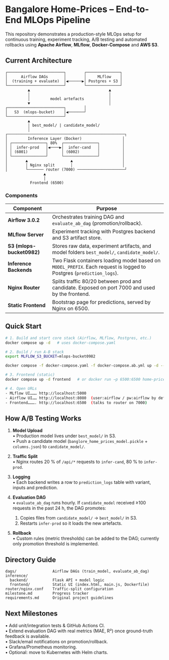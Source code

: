 # Bangalore Home-Prices – End-to-End MLOps Pipeline

This repository demonstrates a production-style MLOps setup for continuous training, experiment tracking, A/B testing and automated rollbacks using **Apache Airflow**, **MLflow**, **Docker-Compose** and **AWS S3**.

## Current Architecture

```text
┌─────────────────────────┐        ┌───────────────┐
│      Airflow DAGs       │        │     MLflow    │
│  (training + evaluate)  │◀──────▶│ Postgres + S3 │
└─────────────────────────┘        └───────────────┘
          ▲                                   ▲
          │                                   │
          │         model artefacts           │
          ▼                                   │
┌─────────────────────────┐        │
│   S3  (mlops-bucket)    │◀───────┘
└─────────────────────────┘
          ▲
          │ best_model/ | candidate_model/
          │
┌────────────────────────────────────────────────────┐
│         Inference Layer (Docker)                  │
│ ┌───────────────┐ 80%  ┌───────────────┐          │
│ │  infer-prod   │◀────▶│  infer-cand   │          │
│ │ (6001)        │      │ (6002)        │          │
│ └───────────────┘      └───────────────┘          │
│        ▲                   ▲                      │
│        │ Nginx split       │                      │
│        └─────── router (7000) ─────────────────────┘
                 ▲
                 │
           Frontend (6500)
```

### Components
| Component | Purpose |
|-----------|---------|
| **Airflow 3.0.2** | Orchestrates training DAG and `evaluate_ab_dag` (promotion/rollback). |
| **MLflow Server** | Experiment tracking with Postgres backend and S3 artifact store. |
| **S3 (mlops-bucket0982)** | Stores raw data, experiment artifacts, and model folders `best_model/`, `candidate_model/`. |
| **Inference Backends** | Two Flask containers loading model based on `MODEL_PREFIX`. Each request is logged to Postgres (`prediction_logs`). |
| **Nginx Router** | Splits traffic 80/20 between prod and candidate. Exposed on port 7000 and used by the frontend. |
| **Static Frontend** | Bootstrap page for predictions, served by Nginx on 6500. |

## Quick Start

```bash
# 1. Build and start core stack (Airflow, MLflow, Postgres, etc.)
docker compose up -d   # uses docker-compose.yaml

# 2. Build / run A-B stack
export MLFLOW_S3_BUCKET=mlops-bucket0982

docker compose -f docker-compose.yaml -f docker-compose.ab.yml up -d --build router infer-prod infer-cand

# 3. Frontend (static)
docker compose up -d frontend   # or docker run −p 6500:6500 home-price-ui

# 4. Open URLs
- MLflow UI……… http://localhost:5000
- Airflow UI…… http://localhost:8080  (user:airflow / pw:airflow by default)
- Frontend………. http://localhost:6500  (talks to router on 7000)
```

## How A/B Testing Works
1. **Model Upload**  
   • Production model lives under `best_model/` in S3.  
   • Push a candidate model (`banglore_home_prices_model.pickle` + `columns.json`) to `candidate_model/`.

2. **Traffic Split**  
   • Nginx routes 20 % of `/api/*` requests to `infer-cand`, 80 % to `infer-prod`.

3. **Logging**  
   • Each backend writes a row to `prediction_logs` table with variant, inputs and prediction.

4. **Evaluation DAG**  
   • `evaluate_ab_dag` runs hourly. If `candidate_model` received ≥100 requests in the past 24 h, the DAG promotes:
     1. Copies files from `candidate_model/` → `best_model/` in S3.
     2. Restarts `infer-prod` so it loads the new artefacts.

5. **Rollback**  
   • Custom rules (metric thresholds) can be added to the DAG; currently only promotion threshold is implemented.

## Directory Guide
```
dags/                Airflow DAGs (train_model, evaluate_ab_dag)
inference/
  backend/           Flask API + model logic
  frontend/          Static UI (index.html, main.js, Dockerfile)
router/nginx.conf    Traffic-split configuration
milestone.md         Progress tracker
requirements.md      Original project guidelines
```

## Next Milestones
• Add unit/integration tests & GitHub Actions CI.  
• Extend evaluation DAG with real metrics (MAE, R²) once ground-truth feedback is available.  
• Slack/email notifications on promotion/rollback.  
• Grafana/Prometheus monitoring.  
• Optional: move to Kubernetes with Helm charts.
